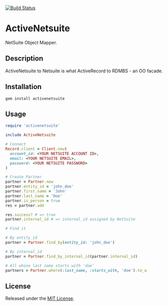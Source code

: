 [![Build
Status](https://travis-ci.org/smazhara/activenetsuite.png?branch=master)](https://travis-ci.org/smazhara/activenetsuite)

ActiveNetsuite
==============

NetSuite Object Mapper.

Description
-----------

ActiveNetsuite to Netsuite is what ActiveRecord to RDMBS - an OO facade.

Installation
------------
    gem install activenetsuite

Usage
-----

```ruby
require 'activenetsuite'

include ActiveNetsuite

# Connect
Record.client = Client.new(
  account_id: <YOUR NETSUITE ACCOUNT ID>,
  email: <YOUR NETSUITE EMAIL>,
  password: <YOUR NETSUITE PASSWORD>
)

# Create Partner
partner = Partner.new
partner.entity_id = 'john_doe'
partner.first_name = 'John'
partner.last_name = 'Doe'
partner.is_person = true
res = partner.add

res.success? # => true
partner.internal_id # => internal_id assigned by NetSuite

# Find it

# By entity_id
partner = Partner.find_by(entity_id: 'john_doe')

# By internal_id
partner = Partner.find_by_internal_id(partner.internal_id)

# All whose last name starts with 'doe'
partners = Partner.where(:last_name, :starts_with, 'doe').to_a


```


License
-------

Released under the [MIT License][mit].

[mit]: http://www.opensource.org/licenses/MIT
